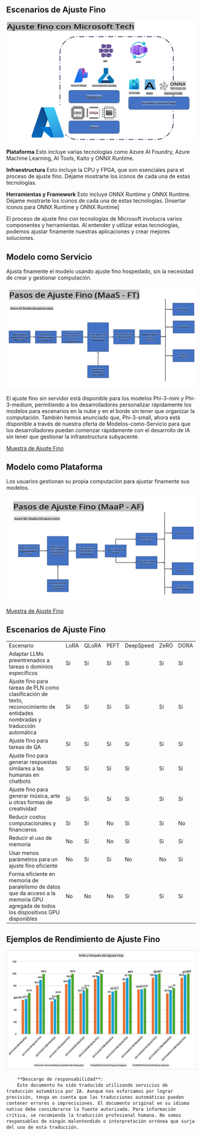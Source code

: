 ## Escenarios de Ajuste Fino

![FineTuning with MS Services](../../../../translated_images/FinetuningwithMS.921fa8c240611562e7c4a5ceb7eca04f458ad6f3c899d5a0dc120030398d9e08.es.png)

**Plataforma** Esto incluye varias tecnologías como Azure AI Foundry, Azure Machine Learning, AI Tools, Kaito y ONNX Runtime.

**Infraestructura** Esto incluye la CPU y FPGA, que son esenciales para el proceso de ajuste fino. Déjame mostrarte los íconos de cada una de estas tecnologías.

**Herramientas y Framework** Esto incluye ONNX Runtime y ONNX Runtime. Déjame mostrarte los íconos de cada una de estas tecnologías.
[Insertar íconos para ONNX Runtime y ONNX Runtime]

El proceso de ajuste fino con tecnologías de Microsoft involucra varios componentes y herramientas. Al entender y utilizar estas tecnologías, podemos ajustar finamente nuestras aplicaciones y crear mejores soluciones.

## Modelo como Servicio

Ajusta finamente el modelo usando ajuste fino hospedado, sin la necesidad de crear y gestionar computación.

![MaaS Fine Tuning](../../../../translated_images/MaaSfinetune.1678f33544c36b9016d8c018ce9c4c1622fb3bc2d72751291c39813f88bce052.es.png)

El ajuste fino sin servidor está disponible para los modelos Phi-3-mini y Phi-3-medium, permitiendo a los desarrolladores personalizar rápidamente los modelos para escenarios en la nube y en el borde sin tener que organizar la computación. También hemos anunciado que, Phi-3-small, ahora está disponible a través de nuestra oferta de Modelos-como-Servicio para que los desarrolladores puedan comenzar rápidamente con el desarrollo de IA sin tener que gestionar la infraestructura subyacente.

[Muestra de Ajuste Fino](https://github.com/microsoft/Phi-3CookBook/blob/main/md/04.Fine-tuning/FineTuning_AIStudio.md)
## Modelo como Plataforma

Los usuarios gestionan su propia computación para ajustar finamente sus modelos.

![Maap Fine Tuning](../../../../translated_images/MaaPFinetune.f88828d32d16ced1198525fceed9184ce17516f5c1a404c264d87a4ca816947f.es.png)

[Muestra de Ajuste Fino](https://github.com/Azure/azureml-examples/blob/main/sdk/python/foundation-models/system/finetune/chat-completion/chat-completion.ipynb)

## Escenarios de Ajuste Fino

| | | | | | | |
|-|-|-|-|-|-|-|
|Escenario|LoRA|QLoRA|PEFT|DeepSpeed|ZeRO|DORA|
|Adaptar LLMs preentrenados a tareas o dominios específicos|Sí|Sí|Sí|Sí|Sí|Sí|
|Ajuste fino para tareas de PLN como clasificación de texto, reconocimiento de entidades nombradas y traducción automática|Sí|Sí|Sí|Sí|Sí|Sí|
|Ajuste fino para tareas de QA|Sí|Sí|Sí|Sí|Sí|Sí|
|Ajuste fino para generar respuestas similares a las humanas en chatbots|Sí|Sí|Sí|Sí|Sí|Sí|
|Ajuste fino para generar música, arte u otras formas de creatividad|Sí|Sí|Sí|Sí|Sí|Sí|
|Reducir costos computacionales y financieros|Sí|Sí|No|Sí|Sí|No|
|Reducir el uso de memoria|No|Sí|No|Sí|Sí|Sí|
|Usar menos parámetros para un ajuste fino eficiente|No|Sí|Sí|No|No|Sí|
|Forma eficiente en memoria de paralelismo de datos que da acceso a la memoria GPU agregada de todos los dispositivos GPU disponibles|No|No|No|Sí|Sí|Sí|

## Ejemplos de Rendimiento de Ajuste Fino

![Finetuning Performance](../../../../translated_images/Finetuningexamples.88bad3a5350927b08b1f06e4bced95cfd3715caa933d21c9ff658dcf0db94f73.es.png)

        **Descargo de responsabilidad**: 
        Este documento ha sido traducido utilizando servicios de traducción automática por IA. Aunque nos esforzamos por lograr precisión, tenga en cuenta que las traducciones automáticas pueden contener errores o imprecisiones. El documento original en su idioma nativo debe considerarse la fuente autorizada. Para información crítica, se recomienda la traducción profesional humana. No somos responsables de ningún malentendido o interpretación errónea que surja del uso de esta traducción.